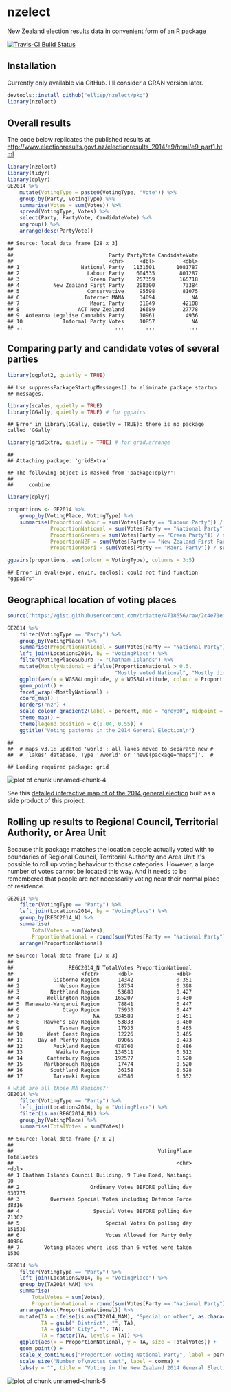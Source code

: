 # nzelect
New Zealand election results data in convenient form of an R package

[![Travis-CI Build Status](https://travis-ci.org/ellisp/nzelect.svg?branch=master)](https://travis-ci.org/ellisp/nzelect)

## Installation
Currently only available via GitHub.  I'll consider a CRAN version later.

```r
devtools::install_github("ellisp/nzelect/pkg")
library(nzelect)
```



## Overall results
The code below replicates the published results at http://www.electionresults.govt.nz/electionresults_2014/e9/html/e9_part1.html

```r
library(nzelect)
library(tidyr)
library(dplyr)
GE2014 %>%
    mutate(VotingType = paste0(VotingType, "Vote")) %>%
    group_by(Party, VotingType) %>%
    summarise(Votes = sum(Votes)) %>%
    spread(VotingType, Votes) %>%
    select(Party, PartyVote, CandidateVote) %>%
    ungroup() %>%
    arrange(desc(PartyVote))
```

```
## Source: local data frame [28 x 3]
## 
##                               Party PartyVote CandidateVote
##                               <chr>     <dbl>         <dbl>
## 1                    National Party   1131501       1081787
## 2                      Labour Party    604535        801287
## 3                       Green Party    257359        165718
## 4           New Zealand First Party    208300         73384
## 5                      Conservative     95598         81075
## 6                     Internet MANA     34094            NA
## 7                       Maori Party     31849         42108
## 8                   ACT New Zealand     16689         27778
## 9  Aotearoa Legalise Cannabis Party     10961          4936
## 10             Informal Party Votes     10857            NA
## ..                              ...       ...           ...
```


## Comparing party and candidate votes of several parties

```r
library(ggplot2, quietly = TRUE)
```

```
## Use suppressPackageStartupMessages() to eliminate package startup
## messages.
```

```r
library(scales, quietly = TRUE)
library(GGally, quietly = TRUE) # for ggpairs
```

```
## Error in library(GGally, quietly = TRUE): there is no package called 'GGally'
```

```r
library(gridExtra, quietly = TRUE) # for grid.arrange
```

```
## 
## Attaching package: 'gridExtra'
```

```
## The following object is masked from 'package:dplyr':
## 
##     combine
```

```r
library(dplyr)

proportions <- GE2014 %>%
    group_by(VotingPlace, VotingType) %>%
    summarise(ProportionLabour = sum(Votes[Party == "Labour Party"]) / sum(Votes),
              ProportionNational = sum(Votes[Party == "National Party"]) / sum(Votes),
              ProportionGreens = sum(Votes[Party == "Green Party"]) / sum(Votes),
              ProportionNZF = sum(Votes[Party == "New Zealand First Party"]) / sum(Votes),
              ProportionMaori = sum(Votes[Party == "Maori Party"]) / sum(Votes))

ggpairs(proportions, aes(colour = VotingType), columns = 3:5)
```

```
## Error in eval(expr, envir, enclos): could not find function "ggpairs"
```



## Geographical location of voting places

```r
source("https://gist.githubusercontent.com/briatte/4718656/raw/2c4e71efe6d46f37e7ea264f5c9e1610511bcb09/ggplot2-map-theme.R")

GE2014 %>%
    filter(VotingType == "Party") %>%
    group_by(VotingPlace) %>%
    summarise(ProportionNational = sum(Votes[Party == "National Party"] / sum(Votes))) %>%
    left_join(Locations2014, by = "VotingPlace") %>%
    filter(VotingPlaceSuburb != "Chatham Islands") %>%
    mutate(MostlyNational = ifelse(ProportionNational > 0.5, 
                                   "Mostly voted National", "Mostly didn't vote National")) %>%
    ggplot(aes(x = WGS84Longitude, y = WGS84Latitude, colour = ProportionNational)) +
    geom_point() +
    facet_wrap(~MostlyNational) +
    coord_map() +
    borders("nz") +
    scale_colour_gradient2(label = percent, mid = "grey80", midpoint = 0.5) +
    theme_map() +
    theme(legend.position = c(0.04, 0.55)) +
    ggtitle("Voting patterns in the 2014 General Election\n")
```

```
## 
##  # maps v3.1: updated 'world': all lakes moved to separate new #
##  # 'lakes' database. Type '?world' or 'news(package="maps")'.  #
```

```
## Loading required package: grid
```

![plot of chunk unnamed-chunk-4](figure/unnamed-chunk-4-1.png)

See this [detailed interactive map of of the 2014 general election](https://ellisp.shinyapps.io/NZ-general-election-2014/) 
built as a side product of this project.

## Rolling up results to Regional Council, Territorial Authority, or Area Unit
Because this package matches the location people actually voted with to boundaries 
of Regional Council, Territorial Authority and Area Unit it's possible to roll up 
voting behaviour to those categories.  However, a large number of votes cannot be
located this way.  And it needs to be remembered that people are not necessarily voting
near their normal place of residence.

```r
GE2014 %>%
    filter(VotingType == "Party") %>%
    left_join(Locations2014, by = "VotingPlace") %>%
    group_by(REGC2014_N) %>%
    summarise(
        TotalVotes = sum(Votes),
        ProportionNational = round(sum(Votes[Party == "National Party"]) / TotalVotes, 3)) %>%
    arrange(ProportionNational)
```

```
## Source: local data frame [17 x 3]
## 
##                  REGC2014_N TotalVotes ProportionNational
##                      <fctr>      <dbl>              <dbl>
## 1           Gisborne Region      14342              0.351
## 2             Nelson Region      18754              0.398
## 3          Northland Region      53688              0.427
## 4         Wellington Region     165207              0.430
## 5  Manawatu-Wanganui Region      78841              0.447
## 6              Otago Region      75933              0.447
## 7                        NA     934589              0.451
## 8        Hawke's Bay Region      53833              0.460
## 9             Tasman Region      17935              0.465
## 10        West Coast Region      12226              0.465
## 11     Bay of Plenty Region      89065              0.473
## 12          Auckland Region     478760              0.486
## 13           Waikato Region     134511              0.512
## 14        Canterbury Region     192577              0.520
## 15       Marlborough Region      17474              0.520
## 16         Southland Region      36158              0.528
## 17          Taranaki Region      42586              0.552
```

```r
# what are all those NA Regions?:
GE2014 %>%
    filter(VotingType == "Party") %>%
    left_join(Locations2014, by = "VotingPlace") %>%
    filter(is.na(REGC2014_N)) %>%
    group_by(VotingPlace) %>%
    summarise(TotalVotes = sum(Votes))
```

```
## Source: local data frame [7 x 2]
## 
##                                               VotingPlace TotalVotes
##                                                     <chr>      <dbl>
## 1 Chatham Islands Council Building, 9 Tuku Road, Waitangi         90
## 2                       Ordinary Votes BEFORE polling day     630775
## 3          Overseas Special Votes including Defence Force      38316
## 4                        Special Votes BEFORE polling day      71362
## 5                            Special Votes On polling day     151530
## 6                            Votes Allowed for Party Only      40986
## 7        Voting places where less than 6 votes were taken       1530
```

```r
GE2014 %>%
    filter(VotingType == "Party") %>%
    left_join(Locations2014, by = "VotingPlace") %>%
    group_by(TA2014_NAM) %>%
    summarise(
        TotalVotes = sum(Votes),
        ProportionNational = round(sum(Votes[Party == "National Party"]) / TotalVotes, 3)) %>%
    arrange(desc(ProportionNational)) %>%
    mutate(TA = ifelse(is.na(TA2014_NAM), "Special or other", as.character(TA2014_NAM)),
           TA = gsub(" District", "", TA),
           TA = gsub(" City", "", TA),
           TA = factor(TA, levels = TA)) %>%
    ggplot(aes(x = ProportionNational, y = TA, size = TotalVotes)) +
    geom_point() +
    scale_x_continuous("Proportion voting National Party", label = percent) +
    scale_size("Number of\nvotes cast", label = comma) +
    labs(y = "", title = "Voting in the New Zealand 2014 General Election by Territorial Authority")
```

![plot of chunk unnamed-chunk-5](figure/unnamed-chunk-5-1.png)


